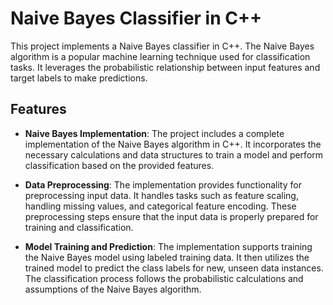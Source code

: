 # Naive Bayes Classifier in C++

This project implements a Naive Bayes classifier in C++. The Naive Bayes algorithm is a popular machine learning technique used for classification tasks. It leverages the probabilistic relationship between input features and target labels to make predictions.

## Features

- **Naive Bayes Implementation**: The project includes a complete implementation of the Naive Bayes algorithm in C++. It incorporates the necessary calculations and data structures to train a model and perform classification based on the provided features.

- **Data Preprocessing**: The implementation provides functionality for preprocessing input data. It handles tasks such as feature scaling, handling missing values, and categorical feature encoding. These preprocessing steps ensure that the input data is properly prepared for training and classification.

- **Model Training and Prediction**: The implementation supports training the Naive Bayes model using labeled training data. It then utilizes the trained model to predict the class labels for new, unseen data instances. The classification process follows the probabilistic calculations and assumptions of the Naive Bayes algorithm.
